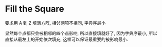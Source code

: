 # Fill the Square

要求用 A 到 Z 填满方阵, 相邻两项不相同, 字典序最小

显然每个点都只会被相邻的四个点影响, 所以直接填就好了, 因为字典序最小, 所以直接从最左上的开始依次填充, 这样可以保证最重要的被影响最小.
